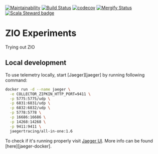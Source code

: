 [![Maintainability](https://api.codeclimate.com/v1/badges/d102d5cdb2b5a641fa6d/maintainability)](https://codeclimate.com/github/alexbalonperin/zio_experiments/maintainability)
[![Build Status](https://travis-ci.org/alexbalonperin/zio_experiments.svg?branch=master)](https://travis-ci.org/alexbalonperin/zio_experiments)
[![codecov](https://codecov.io/gh/alexbalonperin/zio_experiments/branch/master/graph/badge.svg)](https://codecov.io/gh/alexbalonperin/zio_experiments)
[![Mergify Status][mergify-status]][mergify]
[![Scala Steward badge](https://img.shields.io/badge/Scala_Steward-helping-blue.svg?style=flat&logo=data:image/png;base64,iVBORw0KGgoAAAANSUhEUgAAAA4AAAAQCAMAAAARSr4IAAAAVFBMVEUAAACHjojlOy5NWlrKzcYRKjGFjIbp293YycuLa3pYY2LSqql4f3pCUFTgSjNodYRmcXUsPD/NTTbjRS+2jomhgnzNc223cGvZS0HaSD0XLjbaSjElhIr+AAAAAXRSTlMAQObYZgAAAHlJREFUCNdNyosOwyAIhWHAQS1Vt7a77/3fcxxdmv0xwmckutAR1nkm4ggbyEcg/wWmlGLDAA3oL50xi6fk5ffZ3E2E3QfZDCcCN2YtbEWZt+Drc6u6rlqv7Uk0LdKqqr5rk2UCRXOk0vmQKGfc94nOJyQjouF9H/wCc9gECEYfONoAAAAASUVORK5CYII=)](https://scala-steward.org)

[mergify]: https://mergify.io
[mergify-status]: https://img.shields.io/endpoint.svg?url=https://gh.mergify.io/badges/<owner>/<repo>&style=flat


# ZIO Experiments

Trying out ZIO

## Local development

To use telemetry locally, start [Jaeger][jaeger] by running following command:
```bash
docker run -d --name jaeger \
  -e COLLECTOR_ZIPKIN_HTTP_PORT=9411 \
  -p 5775:5775/udp \
  -p 6831:6831/udp \
  -p 6832:6832/udp \
  -p 5778:5778 \
  -p 16686:16686 \
  -p 14268:14268 \
  -p 9411:9411 \
  jaegertracing/all-in-one:1.6
```

To check if it's running properly visit [Jaeger UI](http://localhost:16686/).
More info can be found [here][jaeger-docker].
